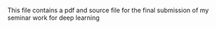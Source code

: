 This file contains a pdf and source file for the final submission of my seminar work for deep learning
